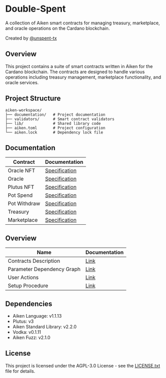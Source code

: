 # Double-Spent

A collection of Aiken smart contracts for managing treasury, marketplace, and oracle operations on the Cardano blockchain.

Created by [@unspent-tx](https://github.com/unspent-tx)

## Overview

This project contains a suite of smart contracts written in Aiken for the Cardano blockchain. The contracts are designed to handle various operations including treasury management, marketplace functionality, and oracle services.

## Project Structure

```
aiken-workspace/
├── documentation/   # Project documentation
├── validators/      # Smart contract validators
├── lib/             # Shared library code
├── aiken.toml       # Project configuration
└── aiken.lock       # Dependency lock file
```

## Documentation

| Contract     | Documentation                                    |
| ------------ | ------------------------------------------------ |
| Oracle NFT   | [Specification](specification/1_oracle_nft.md)   |
| Oracle       | [Specification](specification/2_oracle.md)       |
| Plutus NFT   | [Specification](specification/3_plutus_nft.md)   |
| Pot Spend    | [Specification](specification/4_pot_spend.md)    |
| Pot Withdraw | [Specification](specification/5_pot_withdraw.md) |
| Treasury     | [Specification](specification/6_treasury.md)     |
| Marketplace  | [Specification](specification/7_marketplace.md)  |

## Overview

| Name                       | Documentation                     |
| -------------------------- | --------------------------------- |
| Contracts Description      | [Link](contracts-description.md)  |
| Parameter Dependency Graph | [Link](param-dependency-graph.md) |
| User Actions               | [Link](user-actions.md)           |
| Setup Procedure            | [Link](setup-procedure.md)        |

## Dependencies

- Aiken Language: v1.1.13
- Plutus: v3
- Aiken Standard Library: v2.2.0
- Vodka: v0.1.11
- Aiken Fuzz: v2.1.0

## License

This project is licensed under the AGPL-3.0 License - see the [LICENSE.txt](LICENSE.txt) file for details.

